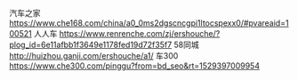 汽车之家
https://www.che168.com/china/a0_0ms2dgscncgpi1ltocspexx0/#pvareaid=100521
人人车
https://www.renrenche.com/zj/ershouche/?plog_id=6e11afbb1f3649e1178fed19d72f35f7
58同城
http://huizhou.ganji.com/ershouche/a1/
车300
https://www.che300.com/pinggu?from=bd_seo&rt=1529397009954
